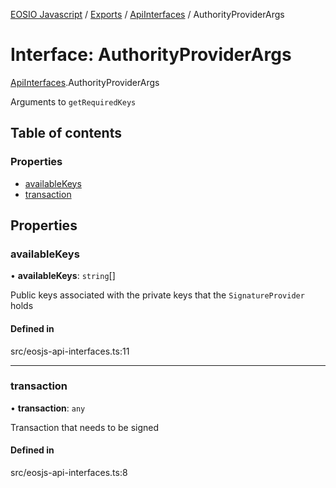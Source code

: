 [EOSIO Javascript](../index.md) / [Exports](../index.md) / [ApiInterfaces](../modules/ApiInterfaces.md) / AuthorityProviderArgs

# Interface: AuthorityProviderArgs

[ApiInterfaces](../modules/ApiInterfaces.md).AuthorityProviderArgs

Arguments to `getRequiredKeys`

## Table of contents

### Properties

- [availableKeys](ApiInterfaces.AuthorityProviderArgs.md#availablekeys)
- [transaction](ApiInterfaces.AuthorityProviderArgs.md#transaction)

## Properties

### availableKeys

• **availableKeys**: `string`[]

Public keys associated with the private keys that the `SignatureProvider` holds

#### Defined in

src/eosjs-api-interfaces.ts:11

___

### transaction

• **transaction**: `any`

Transaction that needs to be signed

#### Defined in

src/eosjs-api-interfaces.ts:8
